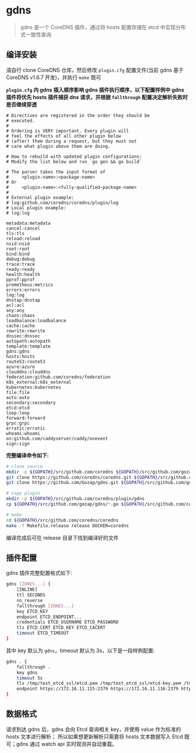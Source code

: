 # gdns

> gdns 是一个 CoreDNS 插件，通过将 hosts 配置存储在 etcd 中实现分布式一致性查询

## 编译安装

请自行 clone CoreDNS 仓库，然后修改 `plugin.cfg` 配置文件(当前 gdns 基于 CoreDNS v1.6.7 开发)，并执行 `make` 既可

**`plugin.cfg` 内 gdns 插入顺序影响 gdns 插件执行顺序，以下配置样例中 gdns 插件将优先 hosts 插件捕获 dns 请求，并根据 `fallthrough` 配置决定解析失败时是否继续穿透**

```shell script
# Directives are registered in the order they should be
# executed.
#
# Ordering is VERY important. Every plugin will
# feel the effects of all other plugin below
# (after) them during a request, but they must not
# care what plugin above them are doing.

# How to rebuild with updated plugin configurations:
# Modify the list below and run `go gen && go build`

# The parser takes the input format of
#     <plugin-name>:<package-name>
# Or
#     <plugin-name>:<fully-qualified-package-name>
#
# External plugin example:
# log:github.com/coredns/coredns/plugin/log
# Local plugin example:
# log:log

metadata:metadata
cancel:cancel
tls:tls
reload:reload
nsid:nsid
root:root
bind:bind
debug:debug
trace:trace
ready:ready
health:health
pprof:pprof
prometheus:metrics
errors:errors
log:log
dnstap:dnstap
acl:acl
any:any
chaos:chaos
loadbalance:loadbalance
cache:cache
rewrite:rewrite
dnssec:dnssec
autopath:autopath
template:template
gdns:gdns
hosts:hosts
route53:route53
azure:azure
clouddns:clouddns
federation:github.com/coredns/federation
k8s_external:k8s_external
kubernetes:kubernetes
file:file
auto:auto
secondary:secondary
etcd:etcd
loop:loop
forward:forward
grpc:grpc
erratic:erratic
whoami:whoami
on:github.com/caddyserver/caddy/onevent
sign:sign
```

**完整编译命令如下:**

```sh
# clone source 
mkdir -p ${GOPATH}/src/github.com/coredns ${GOPATH}/src/github.com/gozap
git clone https://github.com/coredns/coredns.git ${GOPATH}/src/github.com/coredns/coredns
git clone https://github.com/Gozap/gdns.git ${GOPATH}/src/github.com/gozap/gdns

# copy plugin
mkdir -p ${GOPATH}/src/github.com/coredns/plugin/gdns
cp ${GOPATH}/src/github.com/gozap/gdns/*.go ${GOPATH}/src/github.com/coredns/plugin/gdns

# make
cd ${GOPATH}/src/github.com/coredns/coredns
make -f Makefile.release release DOCKER=coredns
```

编译完成后可在 release 目录下找到编译好的文件

## 插件配置

gdns 插件完整配置格式如下:

```sh
gdns [ZONES...] {
    [INLINE]
    ttl SECONDS
    no_reverse
    fallthrough [ZONES...]
    key ETCD_KEY
    endpoint ETCD_ENDPOINT...
    credentials ETCD_USERNAME ETCD_PASSWORD
    tls ETCD_CERT ETCD_KEY ETCD_CACERT
    timeout ETCD_TIMEOUT
}
```

其中 key 默认为 `gdns`，timeout 默认为 3s，以下是一段样例配置:

```sh
gdns . {
    fallthrough .
    key gdns
    timeout 5s
    tls /tmp/test_etcd_ssl/etcd.pem /tmp/test_etcd_ssl/etcd-key.pem /tmp/test_etcd_ssl/etcd-root-ca.pem
    endpoint https://172.16.11.115:2379 https://172.16.11.116:2379 https://172.16.11.117:2379
}
```

## 数据格式

请求到达 gdns 后，gdns 会向 Etcd 查询相关 key，并使用 value 作为标准的 hosts 文本进行解析；
所以如果想更新解析只需要将 hosts 文本数据写入 Etcd 既可；gdns 通过 watch api 实时观测并自动重载。